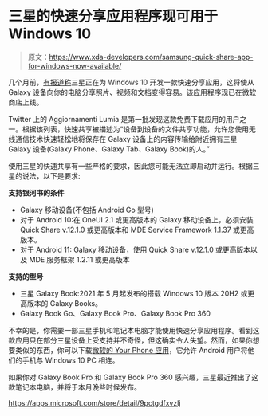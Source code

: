 # 三星的快速分享应用程序现可用于 Windows 10

> 原文：<https://www.xda-developers.com/samsung-quick-share-app-for-windows-now-available/>

几个月前，[有报道称](https://www.xda-developers.com/samsung-quick-share-windows-10/)三星正在为 Windows 10 开发一款快速分享应用，这将使从 Galaxy 设备向你的电脑分享照片、视频和文档变得容易。该应用程序现已在微软商店上线。

Twitter 上的 Aggiornamenti Lumia 是第一批发现这款免费下载应用的用户之一。根据该列表，快速共享被描述为“设备到设备的文件共享功能，允许您使用无线通信技术快速轻松地将保存在 Galaxy 设备上的内容传输给附近拥有三星 Galaxy 设备(Galaxy Phone、Galaxy Tab、Galaxy Book)的人。”

使用三星的快速共享有一些严格的要求，因此您可能无法立即启动并运行。根据三星的说法，以下是要求:

**支持银河书的条件**

*   Galaxy 移动设备(不包括 Android Go 型号)
*   对于 Android 10:在 OneUI 2.1 或更高版本的 Galaxy 移动设备上，必须安装 Quick Share v.12.1.0 或更高版本和 MDE Service Framework 1.1.37 或更高版本。
*   对于 Android 11: Galaxy 移动设备，使用 Quick Share v.12.1.0 或更高版本以及 MDE 服务框架 1.2.11 或更高版本

**支持的型号**

*   三星 Galaxy Book:2021 年 5 月起发布的搭载 Windows 10 版本 20H2 或更高版本的 Galaxy Books。
*   Galaxy Book Go、Galaxy Book Pro、Galaxy Book Pro 360

不幸的是，你需要一部三星手机和笔记本电脑才能使用快速分享应用程序。看到这款应用只在部分三星设备上受支持并不奇怪，但这确实令人失望。然而，如果你想要类似的东西，你可以下载[微软的 Your Phone 应用](https://www.microsoft.com/en-us/p/your-phone/9nmpj99vjbwv?activetab=pivot:overviewtab)，它允许 Android 用户将他们的手机与 Windows 10 PC 相连。

如果你对 Galaxy Book Pro 和 Galaxy Book Pro 360 感兴趣，三星最近推出了这款笔记本电脑，并将于本月晚些时候发布。

https://apps.microsoft.com/store/detail/9pctgdfxvzlj